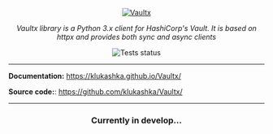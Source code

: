 <p align="center">
    <a href="https://github.com/klukashka/Vaultx">
    <img src="https://github.com/user-attachments/assets/127537a2-7b7c-40a2-909c-3dddb8456c80" alt="Vaultx"> </a>
</p>
<p align="center">
    <em>Vaultx library is a Python 3.x client for HashiCorp's Vault. It is based on httpx and provides both sync and async clients</em>
</p>

<p align="center">
  <img src="https://github.com/klukashka/Vaultx/actions/workflows/run_tests.yml/badge.svg" alt="Tests status">
</p>

---
**Documentation:** <https://klukashka.github.io/Vaultx/>

**Source code:**: <https://github.com/klukashka/Vaultx/>

---

<h3 align="center">
Currently in develop...
</h3>

